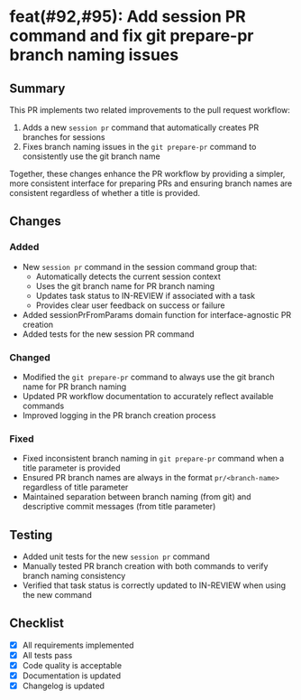 # feat(#92,#95): Add session PR command and fix git prepare-pr branch naming issues

## Summary

This PR implements two related improvements to the pull request workflow:

1. Adds a new `session pr` command that automatically creates PR branches for sessions
2. Fixes branch naming issues in the `git prepare-pr` command to consistently use the git branch name

Together, these changes enhance the PR workflow by providing a simpler, more consistent interface for preparing PRs and ensuring branch names are consistent regardless of whether a title is provided.

## Changes

### Added

- New `session pr` command in the session command group that:
  - Automatically detects the current session context
  - Uses the git branch name for PR branch naming
  - Updates task status to IN-REVIEW if associated with a task
  - Provides clear user feedback on success or failure
- Added sessionPrFromParams domain function for interface-agnostic PR creation
- Added tests for the new session PR command

### Changed

- Modified the `git prepare-pr` command to always use the git branch name for PR branch naming
- Updated PR workflow documentation to accurately reflect available commands
- Improved logging in the PR branch creation process

### Fixed

- Fixed inconsistent branch naming in `git prepare-pr` command when a title parameter is provided
- Ensured PR branch names are always in the format `pr/<branch-name>` regardless of title parameter
- Maintained separation between branch naming (from git) and descriptive commit messages (from title parameter)

## Testing

- Added unit tests for the new `session pr` command
- Manually tested PR branch creation with both commands to verify branch naming consistency
- Verified that task status is correctly updated to IN-REVIEW when using the new command

## Checklist

- [x] All requirements implemented
- [x] All tests pass
- [x] Code quality is acceptable
- [x] Documentation is updated
- [x] Changelog is updated
